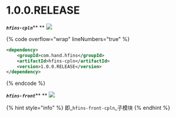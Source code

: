 # 1.0.0.RELEASE

_**`hfins-cpln`**_** ** ![](https://img.shields.io/badge/-1.0.0.RELEASE-brightgreen)

{% code overflow="wrap" lineNumbers="true" %}
```xml
<dependency>
    <groupId>com.hand.hfins</groupId>
    <artifactId>hfins-cpln</artifactId>
    <version>1.0.0.RELEASE</version>
</dependency>
```
{% endcode %}



_**`hfins-front`**_** ** ![](https://img.shields.io/badge/%E5%88%86%E6%94%AF-1.7.1.RELEASE-brightgreen?logo=gitlab)

{% hint style="info" %}
即_`hfins-front-cpln`_子模块
{% endhint %}



